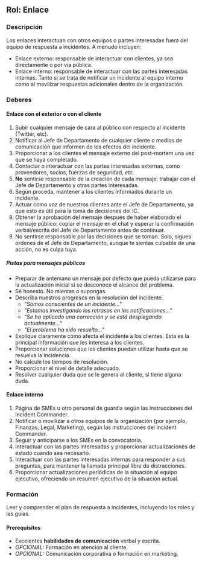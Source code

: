 
## Rol: Enlace

### Descripción

Los enlaces interactuan con otros equipos o partes interesadas fuera del equipo de respuesta a incidentes. A menudo incluyen:

* Enlace externo: responsable de interactuar con clientes, ya sea directamente o por vía pública.
* Enlace interno: responsable de interactuar con las partes interesadas internas. Tanto si se trata de notificar un incidente al equipo interno como al movilizar respuestas adicionales dentro de la organización.

### Deberes

#### Enlace con el exterior o con el cliente

1. Subir cualquier mensaje de cara al público con respecto al incidente (Twitter, etc).
1. Notificar al Jefe de Departamento de cualquier cliente o medios de comunicación que informen de los efectos del incidente.
1. Proporcionar a los clientes el mensaje externo del post-mortem una vez que se haya completado.
1. Contactar o interactuar con las partes interesadas externas, como proveedores, socios, fuerzas de seguridad, _etc._
1. **No** sentirse responsable de la creación de cada mensaje: trabajar con el Jefe de Departamento y otras partes interesadas.
1. Según proceda, mantener a los clientes informados durante un incidente.
1. Actuar como voz de nuestros clientes ante el Jefe de Departamento, ya que esto es útil para la toma de decisiones del IC.
1. Obtener la aprobación del mensaje después de haber elaborado el mensaje público: copiar el mensaje en el chat y esperar la confirmación verbal/escrita del Jefe de Departamento antes de continuar.
2. No sentirse responsable por las decisiones que se toman. Solo, sigues ordenes de el Jefe de Departamento, aunque te sientas culpable de una acción, no es culpa tuya.

##### Pistas para mensajes públicos

* Preparar de antemano un mensaje por defecto que pueda utilizarse para la actualización inicial si se desconoce el alcance del problema.
* Sé honesto. No mientas o supongas.
* Describa nuestros progresos en la resolución del incidente.
  * _"Somos conscientes de un incidente..."_
  * _"Estamos investigando los retrasos en las notificaciones..."_
  * _"Se ha aplicado una corrección y se está desplegando actualmente..."_
  * _"El problema ha sido resuelto..."_
* Explique claramente cómo afecta el incidente a los clientes. Esta es la principal información que les interesa a los clientes.
* Proporcionar soluciones que los clientes puedan utilizar hasta que se resuelva la incidencia.
* No calcule los tiempos de resolución.
* Proporcionar el nivel de detalle adecuado.
* Resolver cualquier duda que se le genera al cliente, si tiene alguna duda.

#### Enlace interno

1. Página de SMEs u otro personal de guardia según las instrucciones del Incident Commander.
1. Notificar o movilizar a otros equipos de la organización (por ejemplo, Finanzas, Legal, Marketing), según las instrucciones del Incident Commander.
1. Seguir y anticiparse a los SMEs en la convocatoria.
1. Interactuar con las partes interesadas y proporcionar actualizaciones de estado cuando sea necesario.
1. Interactuar con las partes interesadas internas para responder a sus preguntas, para mantener la llamada principal libre de distracciones.
1. Proporcionar actualizaciones periódicas de la situación al equipo ejecutivo, ofreciendo un resumen ejecutivo de la situación actual.

### Formación

Leer y comprender el plan de respuesta a incidentes, incluyendo los roles y las guías.

#### Prerequisitos

* Excelentes **habilidades de comunicación** verbal y escrita.
* _OPCIONAL:_ Formación en atención al cliente.
* _OPCIONAL:_ Comunicación corporativa o formación en marketing.

